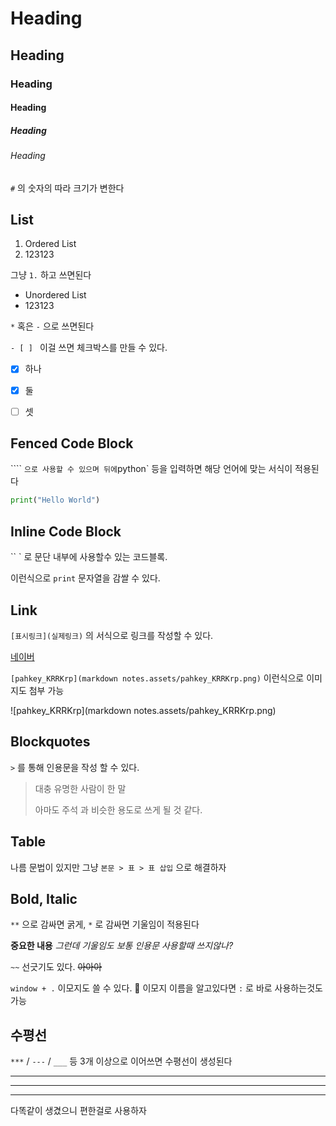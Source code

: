 # Heading

## Heading

### Heading

#### Heading

##### Heading

###### Heading

`#` 의 숫자의 따라 크기가 변한다



## List

1. Ordered List
2. 123123

그냥 `1.` 하고 쓰면된다



* Unordered List
* 123123

`*` 혹은 `-` 으로 쓰면된다



`- [ ] ` 이걸 쓰면 체크박스를 만들 수 있다.

- [x] 하나
- [x] 둘
- [ ] 셋



## Fenced Code Block

```` ` 으로 사용할 수 있으며 뒤에 `python` 등을 입력하면 해당 언어에 맞는 서식이 적용된다

```python
print("Hello World")
```



## Inline Code Block

`` `  로 문단 내부에 사용할수 있는 코드블록.

이런식으로 ``print`` 문자열을 감쌀 수 있다.



## Link

`[표시링크](실제링크)` 의 서식으로 링크를 작성할 수 있다.

[네이버]([NAVER](https://www.naver.com/))



`[pahkey_KRRKrp](markdown notes.assets/pahkey_KRRKrp.png)`  이런식으로 이미지도 첨부 가능

![pahkey_KRRKrp](markdown notes.assets/pahkey_KRRKrp.png)

## Blockquotes

`>` 를 통해 인용문을 작성 할 수 있다.

> 대충 유명한 사람이 한 말
>
> 아마도 주석 과 비슷한 용도로 쓰게 될 것 같다.



## Table

나름 문법이 있지만 그냥 `본문 > 표 > 표 삽입` 으로 해결하자



## Bold, Italic

`**` 으로 감싸면 굵게, `*` 로 감싸면 기울임이 적용된다

**중요한 내용** *그런데 기울임도 보통 인용문 사용할때 쓰지않나?*

`~~` 선긋기도 있다. ~~아아아~~ 

`window + .` 이모지도 쓸 수 있다. :jack_o_lantern: 이모지 이름을 알고있다면 `:` 로 바로 사용하는것도 가능





## 수평선

`***` / `---` / `___` 등 3개 이상으로 이어쓰면 수평선이 생성된다

***

---

___

다똑같이 생겼으니 편한걸로 사용하자


